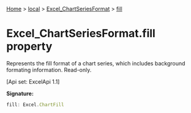 [Home](./index) &gt; [local](local.md) &gt; [Excel\_ChartSeriesFormat](local.excel_chartseriesformat.md) &gt; [fill](local.excel_chartseriesformat.fill.md)

# Excel\_ChartSeriesFormat.fill property

Represents the fill format of a chart series, which includes background formating information. Read-only. 

 \[Api set: ExcelApi 1.1\]

**Signature:**
```javascript
fill: Excel.ChartFill
```
